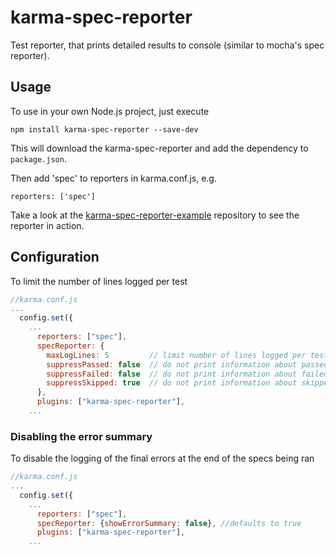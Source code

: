# karma-spec-reporter

Test reporter, that prints detailed results to console (similar to mocha's spec reporter).

## Usage

To use in your own Node.js project, just execute
```
npm install karma-spec-reporter --save-dev
```
This will download the karma-spec-reporter and add the dependency to `package.json`.

Then add 'spec' to reporters in karma.conf.js, e.g.

```
reporters: ['spec']
```

Take a look at the [karma-spec-reporter-example](http://github.com/mlex/karma-spec-reporter-example) repository to see the reporter in action.

## Configuration

To limit the number of lines logged per test
``` js
//karma.conf.js
...
  config.set({
    ...
      reporters: ["spec"],
      specReporter: {
        maxLogLines: 5         // limit number of lines logged per test
        suppressPassed: false  // do not print information about passed tests
        suppressFailed: false  // do not print information about failed tests
        suppressSkipped: true  // do not print information about skipped tests
      },
      plugins: ["karma-spec-reporter"],
    ...
```
### Disabling the error summary

To disable the logging of the final errors at the end of the specs being ran
``` js
//karma.conf.js
...
  config.set({
    ...
      reporters: ["spec"],
      specReporter: {showErrorSummary: false}, //defaults to true
      plugins: ["karma-spec-reporter"],
    ...
```
